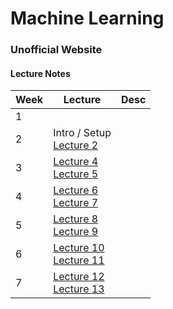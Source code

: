 # Machine Learning
### Unofficial Website

#### Lecture Notes
| Week | Lecture | Desc| 
| ---- | -------- | ----|
|1| | |
|2 | Intro / Setup <br>[Lecture 2](ML-lecture2.ipynb)||
|3|[Lecture 4](ML-Lecture3.1.ipynb) <br>[Lecture 5](ML-Lecture3.2-public.ipynb)||
|4 | [Lecture 6](ML-Lecture4.1.ipynb)<br>[Lecture 7](ML-Lecture4.2.ipynb)|
|5|[Lecture 8](ML-Lecture5.1.ipynb)<br>[Lecture 9](ML-Lecture5.2.ipynb)|
|6|[Lecture 10]()<br>[Lecture 11]()|
|7|[Lecture 12]()<br>[Lecture 13]()|

